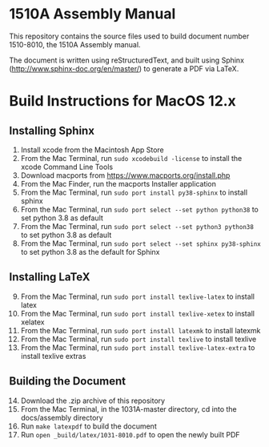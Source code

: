 # 1510A Assembly Manual

This repository contains the source files used to build document number 1510-8010, the 1510A Assembly manual.

The document is written using reStructuredText, and built using Sphinx (http://www.sphinx-doc.org/en/master/) to generate a PDF via LaTeX.

Build Instructions for MacOS 12.x
=================================

Installing Sphinx
-----------------

1. Install xcode from the Macintosh App Store
2. From the Mac Terminal, run `sudo xcodebuild -license` to install the xcode Command Line Tools
3. Download macports from https://www.macports.org/install.php
4. From the Mac Finder, run the macports Installer application
5. From the Mac Terminal, run `sudo port install py38-sphinx` to install sphinx
6. From the Mac Terminal, run `sudo port select --set python python38` to set python 3.8 as default
7. From the Mac Terminal, run `sudo port select --set python3 python38` to set python 3.8 as default
8. From the Mac Terminal, run `sudo port select --set sphinx py38-sphinx` to set python 3.8 as the default for Sphinx

Installing LaTeX
----------------

9. From the Mac Terminal, run `sudo port install texlive-latex` to install latex
10. From the Mac Terminal, run `sudo port install texlive-xetex` to install xelatex
11. From the Mac Terminal, run `sudo port install latexmk` to install latexmk
12. From the Mac Terminal, run `sudo port install texlive` to install texlive
13. From the Mac Terminal, run `sudo port install texlive-latex-extra` to install texlive extras

Building the Document
---------------------

14. Download the .zip archive of this repository
15. From the Mac Terminal, in the 1031A-master directory, cd into the docs/assembly directory
16. Run `make latexpdf` to build the document
16. Run `open _build/latex/1031-8010.pdf` to open the newly built PDF
